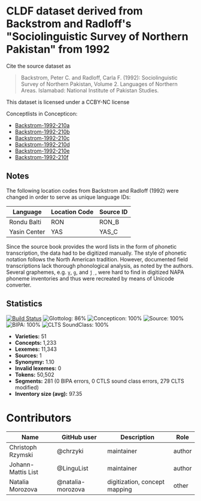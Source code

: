 # CLDF dataset derived from Backstrom and Radloff's "Sociolinguistic Survey of Northern Pakistan" from 1992

Cite the source dataset as

> Backstrom, Peter C. and Radloff, Carla F. (1992): Sociolinguistic Survey of Northern Pakistan, Volume 2. Languages of Northern Areas. Islamabad: National Institute of Pakistan Studies.

This dataset is licensed under a CCBY-NC license


Conceptlists in Concepticon:
- [Backstrom-1992-210a](https://concepticon.clld.org/contributions/Backstrom-1992-210a)
- [Backstrom-1992-210b](https://concepticon.clld.org/contributions/Backstrom-1992-210b)
- [Backstrom-1992-210c](https://concepticon.clld.org/contributions/Backstrom-1992-210c)
- [Backstrom-1992-210d](https://concepticon.clld.org/contributions/Backstrom-1992-210d)
- [Backstrom-1992-210e](https://concepticon.clld.org/contributions/Backstrom-1992-210e)
- [Backstrom-1992-210f](https://concepticon.clld.org/contributions/Backstrom-1992-210f)
## Notes

The following location codes from Backstrom and Radloff (1992) were changed in order to serve as unique language IDs:

Language | Location Code | Source ID
--- | --- | ---
Rondu Balti | RON | RON_B
Yasin Center | YAS | YAS_C

Since the source book provides the word lists in the form of phonetic transcription, the data had to be digitized manually. The style of phonetic notation follows the North American tradition. However, documented field transcriptions lack thorough phonological analysis, as noted by the authors. Several graphemes, e.g. `ỵ`, `g̣`, and `ǰ̣ `, were hard to find in digitized NAPA phoneme inventories and thus were recreated by means of Unicode converter.


## Statistics


[![Build Status](https://travis-ci.org/lexibank/backstromnorthernpakistan.svg?branch=master)](https://travis-ci.org/lexibank/backstromnorthernpakistan)
![Glottolog: 86%](https://img.shields.io/badge/Glottolog-86%25-yellowgreen.svg "Glottolog: 86%")
![Concepticon: 100%](https://img.shields.io/badge/Concepticon-100%25-brightgreen.svg "Concepticon: 100%")
![Source: 100%](https://img.shields.io/badge/Source-100%25-brightgreen.svg "Source: 100%")
![BIPA: 100%](https://img.shields.io/badge/BIPA-100%25-brightgreen.svg "BIPA: 100%")
![CLTS SoundClass: 100%](https://img.shields.io/badge/CLTS%20SoundClass-100%25-brightgreen.svg "CLTS SoundClass: 100%")

- **Varieties:** 51
- **Concepts:** 1,233
- **Lexemes:** 11,343
- **Sources:** 1
- **Synonymy:** 1.10
- **Invalid lexemes:** 0
- **Tokens:** 50,502
- **Segments:** 281 (0 BIPA errors, 0 CTLS sound class errors, 279 CLTS modified)
- **Inventory size (avg):** 97.35

# Contributors

Name               | GitHub user       | Description                   | Role
---                | ---               | ---                           | ---
Christoph Rzymski  | @chrzyki          | maintainer                    | author
Johann-Mattis List | @LinguList        | maintainer                    | author
Natalia Morozova   | @natalia-morozova | digitization, concept mapping | other


